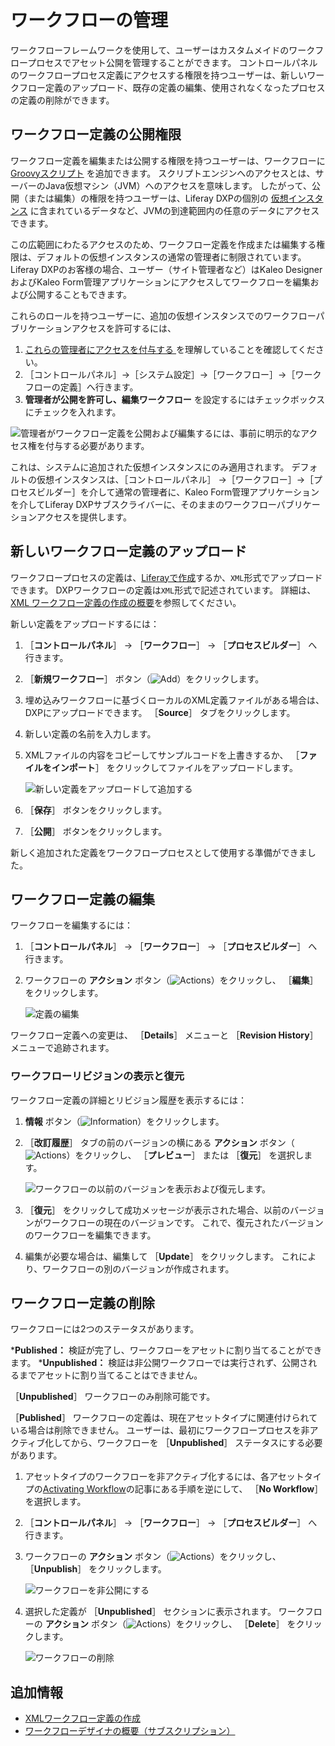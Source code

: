 # ワークフローの管理

ワークフローフレームワークを使用して、ユーザーはカスタムメイドのワークフロープロセスでアセット公開を管理することができます。 コントロールパネルのワークフロープロセス定義にアクセスする権限を持つユーザーは、新しいワークフロー定義のアップロード、既存の定義の編集、使用されなくなったプロセスの定義の削除ができます。

<a name="ワークフロー定義の公開権限" />

## ワークフロー定義の公開権限

ワークフロー定義を編集または公開する権限を持つユーザーは、ワークフローに [Groovyスクリプト](../../../system-administration/using-the-script-engine/using-the-script-engine.md) を追加できます。 スクリプトエンジンへのアクセスとは、サーバーのJava仮想マシン（JVM）へのアクセスを意味します。 したがって、公開（または編集）の権限を持つユーザーは、Liferay DXPの個別の [仮想インスタンス](../system-administration/../../../system-administration/configuring-liferay/virtual-instances/understanding-virtual-instances.md) に含まれているデータなど、JVMの到達範囲内の任意のデータにアクセスできます。

この広範囲にわたるアクセスのため、ワークフロー定義を作成または編集する権限は、デフォルトの仮想インスタンスの通常の管理者に制限されています。 Liferay DXPのお客様の場合、ユーザー（サイト管理者など）はKaleo DesignerおよびKaleo Form管理アプリケーションにアクセスしてワークフローを編集および公開することもできます。

これらのロールを持つユーザーに、追加の仮想インスタンスでのワークフローパブリケーションアクセスを許可するには、

1. [これらの管理者にアクセスを付与する ](../../../users-and-permissions/roles-and-permissions/understanding-roles-and-permissions.md)を理解していることを確認してください。
1. ［コントロールパネル］&rarr;［システム設定］&rarr;［ワークフロー］&rarr;［ワークフローの定義］へ行きます。
1. **管理者が公開を許可し、編集ワークフロー** を設定するにはチェックボックスにチェックを入れます。

![管理者がワークフロー定義を公開および編集するには、事前に明示的なアクセス権を付与する必要があります。](./managing-workflows/images/06.png)

これは、システムに追加された仮想インスタンスにのみ適用されます。 デフォルトの仮想インスタンスは、［コントロールパネル］ &rarr;［ワークフロー］&rarr;［プロセスビルダー］を介して通常の管理者に、Kaleo Form管理アプリケーションを介してLiferay DXPサブスクライバーに、そのままのワークフローパブリケーションアクセスを提供します。

<a name="新しいワークフロー定義のアップロード" />

## 新しいワークフロー定義のアップロード

ワークフロープロセスの定義は、[Liferayで作成](./building-workflows.md)するか、`XML`形式でアップロードできます。 DXPワークフローの定義は`XML`形式で記述されています。 詳細は、[XML ワークフロー定義の作成の概要](../developer-guide/crafting-xml-workflow-definitions.md)を参照してください。

新しい定義をアップロードするには：

1. ［**コントロールパネル**］ &rarr; ［**ワークフロー**］ &rarr; ［**プロセスビルダー**］ へ行きます。
1. ［**新規ワークフロー**］ ボタン（![Add](../../../images/icon-add.png)）をクリックします。
1. 埋め込みワークフローに基づくローカルのXML定義ファイルがある場合は、DXPにアップロードできます。 ［**Source**］ タブをクリックします。
1. 新しい定義の名前を入力します。
1. XMLファイルの内容をコピーしてサンプルコードを上書きするか、 ［**ファイルをインポート**］ をクリックしてファイルをアップロードします。

    ![新しい定義をアップロードして追加する](./managing-workflows/images/01.png)

1. ［**保存**］ ボタンをクリックします。
1. ［**公開**］ ボタンをクリックします。

新しく追加された定義をワークフロープロセスとして使用する準備ができました。

<a name="ワークフロー定義の編集" />

## ワークフロー定義の編集

ワークフローを編集するには：

1. ［**コントロールパネル**］ &rarr; ［**ワークフロー**］ &rarr; ［**プロセスビルダー**］ へ行きます。
1. ワークフローの **アクション** ボタン（![Actions](../../../images/icon-actions.png)）をクリックし、 ［**編集**］ をクリックします。

    ![定義の編集](./managing-workflows/images/03.png)

ワークフロー定義への変更は、 ［**Details**］ メニューと ［**Revision History**］ メニューで追跡されます。

### ワークフローリビジョンの表示と復元

ワークフロー定義の詳細とリビジョン履歴を表示するには：

1. **情報** ボタン（![Information](../../../images/icon-information.png)）をクリックします。
1. ［**改訂履歴**］ タブの前のバージョンの横にある **アクション** ボタン（![Actions](../../../images/icon-actions.png)）をクリックし、 ［**プレビュー**］ または ［**復元**］ を選択します。

    ![ワークフローの以前のバージョンを表示および復元します。](./managing-workflows/images/02.png)

1. ［**復元**］ をクリックして成功メッセージが表示された場合、以前のバージョンがワークフローの現在のバージョンです。 これで、復元されたバージョンのワークフローを編集できます。
1. 編集が必要な場合は、編集して ［**Update**］ をクリックします。 これにより、ワークフローの別のバージョンが作成されます。

<a name="ワークフロー定義の削除" />

## ワークフロー定義の削除

ワークフローには2つのステータスがあります。

***Published：** 検証が完了し、ワークフローをアセットに割り当てることができます。
***Unpublished：** 検証は非公開ワークフローでは実行されず、公開されるまでアセットに割り当てることはできません。

［**Unpublished**］ ワークフローのみ削除可能です。

［**Published**］ ワークフローの定義は、現在アセットタイプに関連付けられている場合は削除できません。 ユーザーは、最初にワークフロープロセスを非アクティブ化してから、ワークフローを ［**Unpublished**］ ステータスにする必要があります。

1. アセットタイプのワークフローを非アクティブ化するには、各アセットタイプの[Activating Workflow](../using-workflows/activating-workflow.md)の記事にある手順を逆にして、 ［**No Workflow**］ を選択します。
1. ［**コントロールパネル**］ &rarr; ［**ワークフロー**］ &rarr; ［**プロセスビルダー**］ へ行きます。
1. ワークフローの **アクション** ボタン（![Actions](../../../images/icon-actions.png)）をクリックし、 ［**Unpublish**］ をクリックします。

    ![ワークフローを非公開にする](./managing-workflows/images/04.png)

1. 選択した定義が ［**Unpublished**］ セクションに表示されます。 ワークフローの **アクション** ボタン（![Actions](../../../images/icon-actions.png)）をクリックし、 ［**Delete**］ をクリックします。

    ![ワークフローの削除](./managing-workflows/images/05.png)

<a name="追加情報" />

## 追加情報

* [XMLワークフロー定義の作成](../developer-guide/crafting-xml-workflow-definitions.md)
* [ワークフローデザイナの概要（サブスクリプション）](./workflow-designer/workflow-designer-overview.md)
